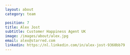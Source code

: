 ```yaml
---
layout: about
category: team

position: 7
title: Alex Jost
subtitle: Customer Happiness Agent UK
image: /images/about/alex.jpg
email: alex@starred.com
linkedin: https://nl.linkedin.com/in/alex-jost-9360bb79
---
```

